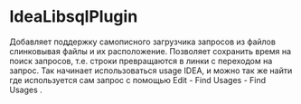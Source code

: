 # IdeaLibsqlPlugin
Добавляет поддержку самописного загрузчика запросов из файлов слинковывая файлы и их расположение.
Позволяет сохранить время на поиск запросов, т.е. строки превращаются в линки с переходом на запрос. Так начинает использоваться usage IDEA, и можно так же найти где используется сам запрос с помощью Edit - Find Usages - Find Usages  .
